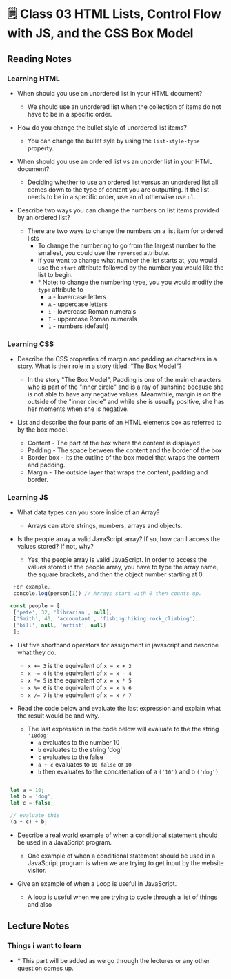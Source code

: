 # 🗒️ Class 03 HTML Lists, Control Flow with JS, and the CSS Box Model

## Reading Notes

### Learning HTML

- When should you use an unordered list in your HTML document?  
  - We should use an unordered list when the collection of items do not have to be in a specific order.

- How do you change the bullet style of unordered list items?
  - You can change the bullet syle by using the `list-style-type` property.

- When should you use an ordered list vs an unorder list in your HTML document?
  - Deciding whether to use an ordered list versus an unordered list all comes down to the type of content you are outputting. If the list needs to be in a specific order, use an `ol` otherwise use `ul`.

- Describe two ways you can change the numbers on list items provided by an ordered list?
  - There are two ways to change the numbers on a list item for ordered lists
    - To change the numbering to go from the largest number to the smallest, you could use the `reversed` attribute.
    - If you want to change what number the list starts at, you would use the `start` attribute followed by the number you would like the list to begin.
    - \* Note: to change the numbering type, you you would modify the `type` attribute to
      - `a` - lowercase letters
      - `A` - uppercase letters
      - `i` - lowercase Roman numerals
      - `I` - uppercase Roman numerals
      - `1` - numbers (default)

### Learning CSS

- Describe the CSS properties of margin and padding as characters in a story. What is their role in a story titled: “The Box Model”?
  - In the story "The Box Model", Padding is one of the main characters who is part of the "inner circle" and is a ray of sunshine because she is not able to have any negative values. Meanwhile, margin is on the outside of the "inner circle" and while she is usually positive, she has her moments when she is negative.

- List and describe the four parts of an HTML elements box as referred to by the box model.
  - Content - The part of the box where the content is displayed
  - Padding - The space between the content and the border of the box
  - Border box - Its the outline of the box model that wraps the content and padding.
  - Margin - The outside layer that wraps the content, padding and border.

### Learning JS

- What data types can you store inside of an Array?
  - Arrays can store strings, numbers, arrays and objects.

- Is the people array a valid JavaScript array? If so, how can I access the values stored? If not, why?
  - Yes, the people array is valid JavaScript. In order to access the values stored in the people array, you have to type the array name, the square brackets, and then the object number starting at 0.

``` javascript
  For example,  
  concole.log(person[1]) // Arrays start with 0 then counts up.
```


``` javascript
 const people = [
  ['pete', 32, 'librarian', null], 
  ['Smith', 40, 'accountant', 'fishing:hiking:rock_climbing'], 
  ['bill', null, 'artist', null]
  ];
 ```

- List five shorthand operators for assignment in javascript and describe what they do.
  - `x += 3` is the equivalent of `x = x + 3`
  - `x -= 4` is the equivalent of `x = x - 4`
  - `x *= 5` is the equivalent of `x = x * 5`
  - `x %= 6` is the equivalent of `x = x % 6`
  - `x /= 7` is the equivalent of `x = x / 7`

- Read the code below and evaluate the last expression and explain what the result would be and why.
  - The last expression in the code below will evaluate to the the string `'10dog'`
    - `a` evaluates to the number 10
    - `b` evaluates to the string 'dog'
    - `c` evaluates to the false
    - `a + c` evaluates to `10 false` or `10`
    - `b` then evaluates to the concatenation of a `('10')` and b `('dog')`

``` javascript

 let a = 10;
 let b = 'dog';
 let c = false;

 // evaluate this
 (a + c) + b;
 ```

- Describe a real world example of when a conditional statement should be used in a JavaScript program.
  
  - One example of when a conditional statement should be used in a JavaScript program is when we are trying to get input by the website visitor.

- Give an example of when a Loop is useful in JavaScript.
  - A loop is useful when we are trying to cycle through a list of things and also

## Lecture Notes

### Things i want to learn

- \* This part will be added as we go through the lectures or any other question comes up.
